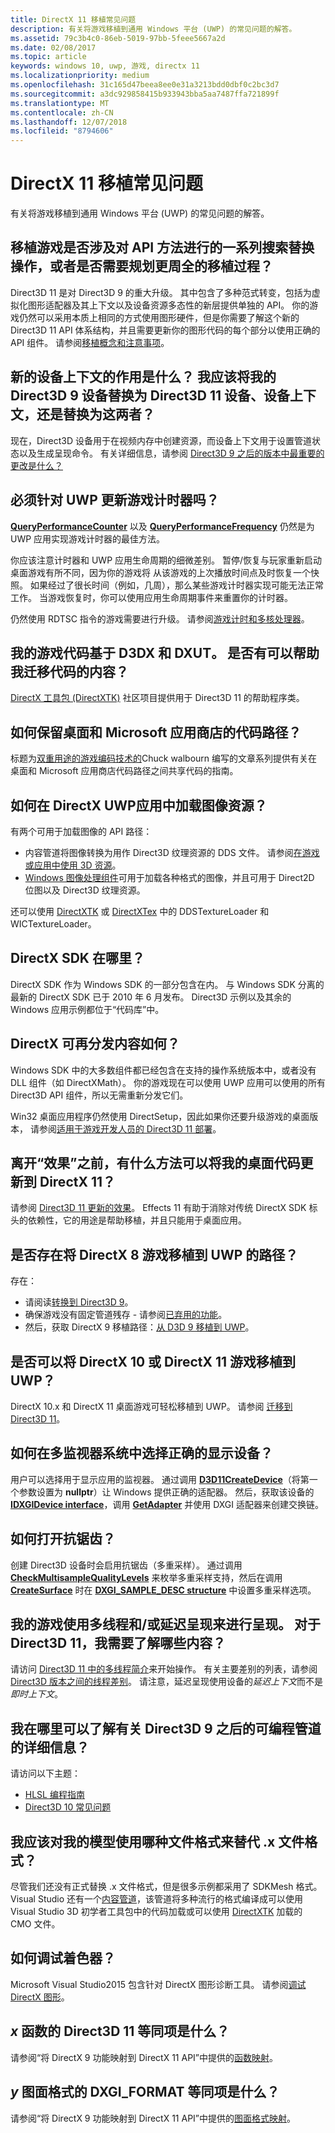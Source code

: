 ```yaml
---
title: DirectX 11 移植常见问题
description: 有关将游戏移植到通用 Windows 平台 (UWP) 的常见问题的解答。
ms.assetid: 79c3b4c0-86eb-5019-97bb-5feee5667a2d
ms.date: 02/08/2017
ms.topic: article
keywords: windows 10, uwp, 游戏, directx 11
ms.localizationpriority: medium
ms.openlocfilehash: 31c165d47beea8ee0e31a3213bdd0dbf0c2bc3d7
ms.sourcegitcommit: a3dc929858415b933943bba5aa7487ffa721899f
ms.translationtype: MT
ms.contentlocale: zh-CN
ms.lasthandoff: 12/07/2018
ms.locfileid: "8794606"
---
```

# <a name="directx-11-porting-faq"></a>DirectX 11 移植常见问题




有关将游戏移植到通用 Windows 平台 (UWP) 的常见问题的解答。

## <a name="is-porting-my-game-going-to-be-a-set-of-search-and-replace-operations-on-api-methods-or-do-i-need-to-plan-for-a-more-thoughtful-porting-process"></a>移植游戏是否涉及对 API 方法进行的一系列搜索替换操作，或者是否需要规划更周全的移植过程？


Direct3D 11 是对 Direct3D 9 的重大升级。 其中包含了多种范式转变，包括为虚拟化图形适配器及其上下文以及设备资源多态性的新层提供单独的 API。 你的游戏仍然可以采用本质上相同的方式使用图形硬件，但是你需要了解这个新的 Direct3D 11 API 体系结构，并且需要更新你的图形代码的每个部分以使用正确的 API 组件。 请参阅[移植概念和注意事项](porting-considerations.md)。

## <a name="what-is-the-new-device-context-for-am-i-supposed-to-replace-my-direct3d-9-device-with-the-direct3d-11-device-the-device-context-or-both"></a>新的设备上下文的作用是什么？ 我应该将我的 Direct3D 9 设备替换为 Direct3D 11 设备、设备上下文，还是替换为这两者？


现在，Direct3D 设备用于在视频内存中创建资源，而设备上下文用于设置管道状态以及生成呈现命令。 有关详细信息，请参阅 [Direct3D 9 之后的版本中最重要的更改是什么？](understand-direct3d-11-1-concepts.md)

##  <a name="do-i-have-to-update-my-game-timer-for-uwp"></a>必须针对 UWP 更新游戏计时器吗？


[**QueryPerformanceCounter**](https://msdn.microsoft.com/library/windows/desktop/ms644904) 以及 [**QueryPerformanceFrequency**](https://msdn.microsoft.com/library/windows/desktop/ms644905) 仍然是为 UWP 应用实现游戏计时器的最佳方法。

你应该注意计时器和 UWP 应用生命周期的细微差别。 暂停/恢复与玩家重新启动桌面游戏有所不同，因为你的游戏将 从该游戏的上次播放时间点及时恢复一个快照。 如果经过了很长时间（例如，几周），那么某些游戏计时器实现可能无法正常工作。 当游戏恢复时，你可以使用应用生命周期事件来重置你的计时器。

仍然使用 RDTSC 指令的游戏需要进行升级。 请参阅[游戏计时和多核处理器](https://msdn.microsoft.com/library/windows/desktop/ee417693)。

## <a name="my-game-code-is-based-on-d3dx-and-dxut-is-there-anything-available-that-can-help-me-migrate-my-code"></a>我的游戏代码基于 D3DX 和 DXUT。 是否有可以帮助我迁移代码的内容？


[DirectX 工具包 (DirectXTK)](http://go.microsoft.com/fwlink/p/?LinkID=248929) 社区项目提供用于 Direct3D 11 的帮助程序类。

##  <a name="how-do-i-maintain-code-paths-for-the-desktop-and-the-microsoft-store"></a>如何保留桌面和 Microsoft 应用商店的代码路径？


标题为[双重用途的游戏编码技术的](http://go.microsoft.com/fwlink/p/?LinkID=286210)Chuck walbourn 编写的文章系列提供有关在桌面和 Microsoft 应用商店代码路径之间共享代码的指南。

##  <a name="how-do-i-load-image-resources-in-my-directx-uwp-app"></a>如何在 DirectX UWP应用中加载图像资源？


有两个可用于加载图像的 API 路径：

-   内容管道将图像转换为用作 Direct3D 纹理资源的 DDS 文件。 请参阅[在游戏或应用中使用 3D 资源](https://msdn.microsoft.com/library/windows/apps/hh972446.aspx)。
-   [Windows 图像处理组件](https://msdn.microsoft.com/library/windows/desktop/ee719902)可用于加载各种格式的图像，并且可用于 Direct2D 位图以及 Direct3D 纹理资源。

还可以使用 [DirectXTK](http://go.microsoft.com/fwlink/p/?LinkID=248929) 或 [DirectXTex](http://go.microsoft.com/fwlink/p/?LinkID=248926) 中的 DDSTextureLoader 和 WICTextureLoader。

## <a name="where-is-the-directx-sdk"></a>DirectX SDK 在哪里？


DirectX SDK 作为 Windows SDK 的一部分包含在内。 与 Windows SDK 分离的最新的 DirectX SDK 已于 2010 年 6 月发布。 Direct3D 示例以及其余的 Windows 应用示例都位于“代码库”中。

## <a name="what-about-directx-redistributables"></a>DirectX 可再分发内容如何？


Windows SDK 中的大多数组件都已经包含在支持的操作系统版本中，或者没有 DLL 组件（如 DirectXMath）。 你的游戏现在可以使用 UWP 应用可以使用的所有 Direct3D API 组件，所以无需重新分发它们。

Win32 桌面应用程序仍然使用 DirectSetup，因此如果你还要升级游戏的桌面版本， 请参阅[适用于游戏开发人员的 Direct3D 11 部署](https://msdn.microsoft.com/library/windows/desktop/ee416644)。

## <a name="is-there-any-way-i-can-update-my-desktop-code-to-directx-11-before-moving-away-from-effects"></a>离开“效果”之前，有什么方法可以将我的桌面代码更新到 DirectX 11？


请参阅 [Direct3D 11 更新的效果](http://go.microsoft.com/fwlink/p/?LinkId=271568)。 Effects 11 有助于消除对传统 DirectX SDK 标头的依赖性，它的用途是帮助移植，并且只能用于桌面应用。

##  <a name="is-there-a-path-for-porting-my-directx-8-game-to-uwp"></a>是否存在将 DirectX 8 游戏移植到 UWP 的路径？


存在：

-   请阅读[转换到 Direct3D 9](https://msdn.microsoft.com/library/windows/desktop/bb204851)。
-   确保游戏没有固定管道残存 - 请参阅[已弃用的功能](https://msdn.microsoft.com/library/windows/desktop/cc308047)。
-   然后，获取 DirectX 9 移植路径：[从 D3D 9 移植到 UWP](walkthrough--simple-port-from-direct3d-9-to-11-1.md)。

##  <a name="can-i-port-my-directx-10-or-11-game-to-uwp"></a>是否可以将 DirectX 10 或 DirectX 11 游戏移植到 UWP？


DirectX 10.x 和 DirectX 11 桌面游戏可轻松移植到 UWP。 请参阅 [迁移到 Direct3D 11](https://msdn.microsoft.com/library/windows/desktop/ff476190)。

## <a name="how-do-i-choose-the-right-display-device-in-a-multi-monitor-system"></a>如何在多监视器系统中选择正确的显示设备？


用户可以选择用于显示应用的监视器。 通过调用 [**D3D11CreateDevice**](https://msdn.microsoft.com/library/windows/desktop/ff476082)（将第一个参数设置为 **nullptr**）让 Windows 提供正确的适配器。 然后，获取该设备的 [**IDXGIDevice interface**](https://msdn.microsoft.com/library/windows/desktop/bb174527)，调用 [**GetAdapter**](https://msdn.microsoft.com/library/windows/desktop/bb174531) 并使用 DXGI 适配器来创建交换链。

## <a name="how-do-i-turn-on-antialiasing"></a>如何打开抗锯齿？


创建 Direct3D 设备时会启用抗锯齿（多重采样）。 通过调用 [**CheckMultisampleQualityLevels**](https://msdn.microsoft.com/library/windows/desktop/ff476499) 来枚举多重采样支持，然后在调用 [**CreateSurface**](https://msdn.microsoft.com/library/windows/desktop/bb174530) 时在 [**DXGI\_SAMPLE\_DESC structure**](https://msdn.microsoft.com/library/windows/desktop/bb173072) 中设置多重采样选项。

## <a name="my-game-renders-using-multithreading-andor-deferred-rendering-what-do-i-need-to-know-for-direct3d-11"></a>我的游戏使用多线程和/或延迟呈现来进行呈现。 对于 Direct3D 11，我需要了解哪些内容？


请访问 [Direct3D 11 中的多线程简介](https://msdn.microsoft.com/library/windows/desktop/ff476891)来开始操作。 有关主要差别的列表，请参阅 [Direct3D 版本之间的线程差别](https://msdn.microsoft.com/library/windows/desktop/ff476890)。 请注意，延迟呈现使用设备的*延迟上下文*而不是*即时上下文*。

## <a name="where-can-i-read-more-about-the-programmable-pipeline-since-direct3d-9"></a>我在哪里可以了解有关 Direct3D 9 之后的可编程管道的详细信息？


请访问以下主题：

-   [HLSL 编程指南](https://msdn.microsoft.com/library/windows/desktop/bb509635)
-   [Direct3D 10 常见问题](https://msdn.microsoft.com/library/windows/desktop/ee416643)

## <a name="what-should-i-use-instead-of-the-x-file-format-for-my-models"></a>我应该对我的模型使用哪种文件格式来替代 .x 文件格式？


尽管我们还没有正式替换 .x 文件格式，但是很多示例都采用了 SDKMesh 格式。 Visual Studio 还有一个[内容管道](https://msdn.microsoft.com/library/windows/apps/hh972446.aspx)，该管道将多种流行的格式编译成可以使用 Visual Studio 3D 初学者工具包中的代码加载或可以使用 [DirectXTK](http://go.microsoft.com/fwlink/p/?LinkID=248929) 加载的 CMO 文件。

## <a name="how-do-i-debug-my-shaders"></a>如何调试着色器？


Microsoft Visual Studio2015 包含针对 DirectX 图形诊断工具。 请参阅[调试 DirectX 图形](https://msdn.microsoft.com/library/windows/apps/hh315751.aspx)。

##  <a name="what-is-the-direct3d-11-equivalent-for-x-function"></a>*x* 函数的 Direct3D 11 等同项是什么？


请参阅“将 DirectX 9 功能映射到 DirectX 11 API”中提供的[函数映射](feature-mapping.md#function-mapping)。

##  <a name="what-is-the-dxgiformat-equivalent-of-y-surface-format"></a>*y* 图面格式的 DXGI\_FORMAT 等同项是什么？


请参阅“将 DirectX 9 功能映射到 DirectX 11 API”中提供的[图面格式映射](feature-mapping.md#surface-format-mapping)。

 

 




